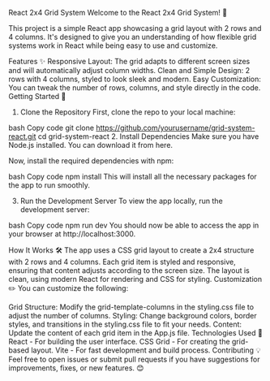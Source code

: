React 2x4 Grid System
Welcome to the React 2x4 Grid System! 🎉

This project is a simple React app showcasing a grid layout with 2 rows and 4 columns. It's designed to give you an understanding of how flexible grid systems work in React while being easy to use and customize.

Features ✨
Responsive Layout: The grid adapts to different screen sizes and will automatically adjust column widths.
Clean and Simple Design: 2 rows with 4 columns, styled to look sleek and modern.
Easy Customization: You can tweak the number of rows, columns, and style directly in the code.
Getting Started 🚀
1. Clone the Repository
First, clone the repo to your local machine:

bash
Copy code
git clone https://github.com/yourusername/grid-system-react.git
cd grid-system-react
2. Install Dependencies
Make sure you have Node.js installed. You can download it from here.

Now, install the required dependencies with npm:

bash
Copy code
npm install
This will install all the necessary packages for the app to run smoothly.

3. Run the Development Server
To view the app locally, run the development server:

bash
Copy code
npm run dev
You should now be able to access the app in your browser at http://localhost:3000.

How It Works 🛠
The app uses a CSS grid layout to create a 2x4 structure with 2 rows and 4 columns.
Each grid item is styled and responsive, ensuring that content adjusts according to the screen size.
The layout is clean, using modern React for rendering and CSS for styling.
Customization ✏️
You can customize the following:

Grid Structure: Modify the grid-template-columns in the styling.css file to adjust the number of columns.
Styling: Change background colors, border styles, and transitions in the styling.css file to fit your needs.
Content: Update the content of each grid item in the App.js file.
Technologies Used 🔧
React - For building the user interface.
CSS Grid - For creating the grid-based layout.
Vite - For fast development and build process.
Contributing 💡
Feel free to open issues or submit pull requests if you have suggestions for improvements, fixes, or new features. 😊

